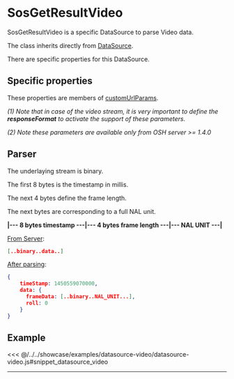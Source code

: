 # SosGetResultVideo

SosGetResultVideo is a specific DataSource to parse Video data.

The class inherits directly from [DataSource](general.md).

There are specific properties for this DataSource.

## Specific properties

These properties are members of [customUrlParams](general.md#global-configuration).

<DocumentationLoad path="/guide/api/SosGetResultVideo.html"/>

*(1) Note that in case of the video stream, it is very important to define the **responseFormat** to activate the support of these parameters.*

*(2) Note these parameters are available only from OSH server >= 1.4.0*

## Parser

The underlaying stream is binary.
 
The first 8 bytes is the timestamp in millis.
 
The next 4 bytes define the frame length.

The next bytes are corresponding to a full NAL unit.

**|--- 8 bytes timestamp ---|--- 4 bytes frame length ---|--- NAL UNIT ---|**

<ins>From Server</ins>:

```json
[..binary..data..]
```

<ins>After parsing</ins>:

```json
{
    timeStamp: 1450559070000,
    data: {
      frameData: [..binary..NAL_UNIT...],
      roll: 0    
    } 
}  
```

## Example

<<< @/../../showcase/examples/datasource-video/datasource-video.js#snippet_datasource_video

<hr class="demo-hr"/>

<Example path="/showcase/datasource-video.html" style="border:none;width:100%;height: 500px" />



